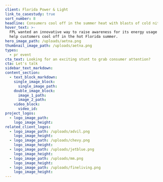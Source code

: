 ```yaml
---
client: Florida Power & Light
link_to_casestudy: true
sort_number: 8
headline: Consumers cool off in the summer heat with blasts of cold nitrogen
hover_text: >-
  FPL wanted an innovative way to raise awareness for its energy usage app and
  help customers cool off in the hot Florida summer.
hero_image_path: /uploads/aetna.png
thumbnail_image_path: /uploads/aetna.png
types:
  - pr event
cta_text: Looking for an exciting stunt to grab consumer attention?
cta: Let's talk
sidebar_text_markdown:
content_section:
  - text_block_markdown:
    single_image_block:
      single_image_path:
    double_image_block:
      image_1_path:
      image_2_path:
    video_block:
      video_id:
project_logos:
  - logo_image_path:
    logo_image_height:
related_client_logos:
  - logo_image_path: /uploads/advil.png
    logo_image_height:
  - logo_image_path: /uploads/chevy.png
    logo_image_height:
  - logo_image_path: /uploads/jetblue.png
    logo_image_height:
  - logo_image_path: /uploads/mm.png
    logo_image_height:
  - logo_image_path: /uploads/fineliving.png
    logo_image_height:
---
```

